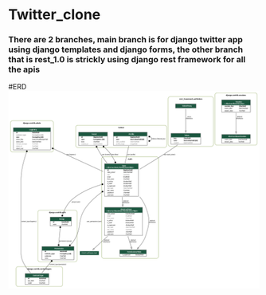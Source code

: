 # Twitter_clone
### There are 2 branches, main branch is for django twitter app using django templates and django forms, the other branch that is rest_1.0 is strickly using django rest framework for all the apis
#ERD
![Sample Image](social/erd.png)
